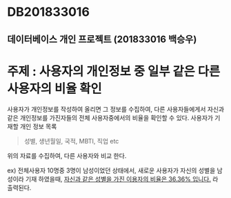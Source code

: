 DB201833016
===========
데이터베이스 개인 프로젝트 (201833016 백승우)
--------------------------------------------
# 주제 : 사용자의 개인정보 중 일부 같은 다른 사용자의 비율 확인

사용자가 개인정보를 작성하여 올리면 그 정보를 수집하여, 다른 사용자들에게서 자신과 같은 개인정보를 가진자들의 전체 사용자중에서의 비율을 확인할 수 있다.
사용자가 기재할 개인 정보 목록

>성별, 생년월일, 국적, MBTI, 직업 etc

위의 자료를 수집하여, 다른 사용자와 비교 한다.

ex) 전체사용자 10명중 3명이 남성이었던 상태에서, 새로운 사용자가 자신의 성별을 남성이라 기재 하였을때,
<u>자신과 같은 성별을 가진 이용자의 비율은 36.36% 입니다.</u>
라 출력된다.

